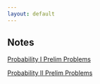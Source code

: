 ```yaml
---
layout: default
---
```


## Notes

[Probability I Prelim Problems](Prob_1_prelim.pdf)

[Probability II Prelim Problems](Prob_2_prelim.pdf)
